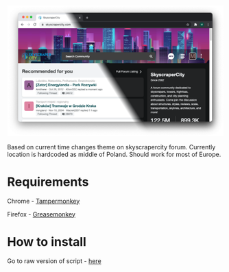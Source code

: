 ![screenshot](/doc/screenshot.png)

Based on current time changes theme on skyscrapercity forum. Currently location is hardcoded as middle of Poland. Should work for most of Europe.

# Requirements

Chrome - [Tampermonkey](https://chrome.google.com/webstore/detail/tampermonkey/dhdgffkkebhmkfjojejmpbldmpobfkfo?hl=pl)

Firefox - [Greasemonkey](https://addons.mozilla.org/pl/firefox/addon/greasemonkey/)

# How to install

Go to raw version of script - [here](https://github.com/makbol/ssc-auto-theme/raw/main/ssc-auto-theme.user.js)
